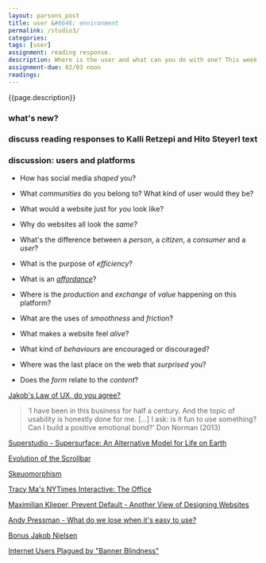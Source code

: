 ```yaml
---  
layout: parsons_post  
title: user &#8646; environment  
permalink: /studio3/  
categories:   
tags: [user]
assignment: reading response.
description: Where is the user and what can you do with one? This week we will explore the concept of communication, the relationship between the user and the environment, platform or website, and what it means for designers. 
assignment-due: 02/03 noon
readings: 
---  
```


{{page.description}}

### what's new?

### discuss reading responses to Kalli Retzepi and Hito Steyerl text

### discussion: users and platforms

- How has social media *shaped* you?

- What *communities* do you belong to? What kind of user would they be?

- What would a website just for *you* look like?

- Why do websites all look the *same*?

- What's the difference between a *person*, a *citizen*, a *consumer* and a *user*?

- What is the purpose of *efficiency*?

- What is an [*affordance*](https://www.interaction-design.org/literature/topics/affordances)?

- Where is the *production* and *exchange* of *value* happening on this platform?

- What are the uses of *smoothness* and *friction*?

- What makes a website feel *alive*?

- What kind of *behaviours* are encouraged or discouraged?

- Where was the last place on the web that *surprised* you?

- Does the *form* relate to the *content*?

[Jakob's Law of UX, do you agree?](https://www.youtube.com/watch?v=wzb4mK9DiHM)

> ‘I have been in this business for half a century. And the topic of usability is honestly done for me. [...] I ask: is it fun to use something? Can I build a positive emotional bond?’ 
> Don Norman (2013)

[Superstudio - Supersurface: An Alternative Model for Life on Earth](https://www.youtube.com/watch?v=1KkTewCUKT8)

[Evolution of the Scrollbar](https://scrollbars.matoseb.com/)

[Skeuomorphism](https://en.wikipedia.org/wiki/Skeuomorph)

[Tracy Ma's NYTimes Interactive: The Office](https://www.nytimes.com/interactive/2019/09/17/style/the-office.html)

[Maximilian Klieper, Prevent Default - Another View of Designing Websites](https://event.preventdefault.net/)

[Andy Pressman - What do we lose when it's easy to use?](https://designportland.org/stories/2016/what-do-we-lose-when-its-easy-to-use)

[Bonus Jakob Nielsen](https://www.youtube.com/watch?v=V48cJi7G6NA)

[Internet Users Plagued by "Banner Blindness"](https://www.clickz.com/research-internet-users-plagued-by-banner-blindness/58428/)

<!-- Information is space, space is information.

Watch the superstudio video.

Control and its exercise. Which part of the Shannon diagram does the designer, the user, the information live?

https://www.e-flux.com/journal/74/59810/jodi-s-infrastructure/

 -->
